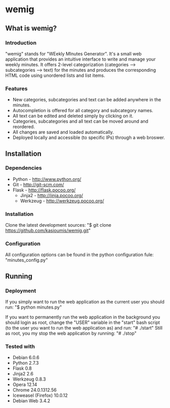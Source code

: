 wemig
=====

What is wemig?
--------------

### Introduction

"wemig" stands for "WEekly MInutes Generator". It's a small web application
that provides an intuitive interface to write and manage your weekly minutes.
It offers 2-level categorization (categories --> subcategories --> text) for
the minutes and produces the corresponding HTML code using unordered lists and
list items.

### Features

* New categories, subcategories and text can be added anywhere in the minutes.
* Autocompletion is offered for all category and subcategory names.
* All text can be edited and deleted simply by clicking on it.
* Categories, subcategories and all text can be moved around and reordered.
* All changes are saved and loaded automatically.
* Deployed locally and accessible (to specific IPs) through a web broswer.

Installation
------------

### Dependencies

* Python - http://www.python.org/
* Git - http://git-scm.com/
* Flask - http://flask.pocoo.org/
    * Jinja2 - http://jinja.pocoo.org/
    * Werkzeug - http://werkzeug.pocoo.org/

### Installation

Clone the latest development sources:
"$ git clone https://github.com/kasioumis/wemig.git"

### Configuration

All configuration options can be found in the python configuration fule:
"minutes_config.py"

Running
-------

### Deployment

If you simply want to run the web application as the current user you should run:
"$ python minutes.py"

If you want to permanently run the web application in the background you should
login as root, change the "USER" variable in the "start" bash script (to the
user you want to run the web application as) and run:
"# ./start"
Still as root, you my stop the web application by running:
"# ./stop"

### Tested with

* Debian 6.0.6
* Python 2.7.3
* Flask 0.8
* Jinja2 2.6
* Werkzeug 0.8.3
* Opera 12.14
* Chrome 24.0.1312.56
* Iceweasel (Firefox) 10.0.12
* Debian Web 3.4.2
